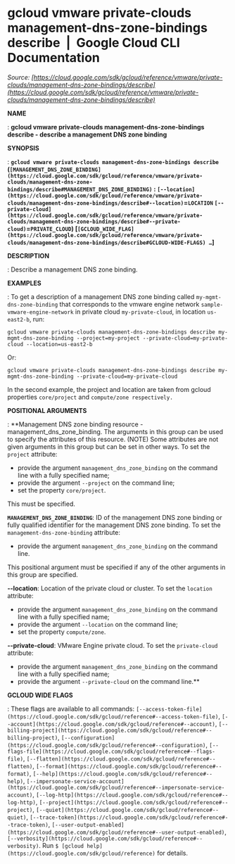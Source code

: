 # gcloud vmware private-clouds management-dns-zone-bindings describe  |  Google Cloud CLI Documentation

*Source: [https://cloud.google.com/sdk/gcloud/reference/vmware/private-clouds/management-dns-zone-bindings/describe](https://cloud.google.com/sdk/gcloud/reference/vmware/private-clouds/management-dns-zone-bindings/describe)*

**NAME**

: **gcloud vmware private-clouds management-dns-zone-bindings describe - describe a management DNS zone binding**

**SYNOPSIS**

: **`gcloud vmware private-clouds management-dns-zone-bindings describe` (`[MANAGEMENT_DNS_ZONE_BINDING](https://cloud.google.com/sdk/gcloud/reference/vmware/private-clouds/management-dns-zone-bindings/describe#MANAGEMENT_DNS_ZONE_BINDING)` : `[--location](https://cloud.google.com/sdk/gcloud/reference/vmware/private-clouds/management-dns-zone-bindings/describe#--location)`=`LOCATION` `[--private-cloud](https://cloud.google.com/sdk/gcloud/reference/vmware/private-clouds/management-dns-zone-bindings/describe#--private-cloud)`=`PRIVATE_CLOUD`) [`[GCLOUD_WIDE_FLAG](https://cloud.google.com/sdk/gcloud/reference/vmware/private-clouds/management-dns-zone-bindings/describe#GCLOUD-WIDE-FLAGS) …`]**

**DESCRIPTION**

: Describe a management DNS zone binding.

**EXAMPLES**

: To get a description of a management DNS zone binding called
`my-mgmt-dns-zone-binding` that corresponds to the vmware engine
network `sample-vmware-engine-network` in private cloud
`my-private-cloud`, in location `us-east2-b`, run:

```
gcloud vmware private-clouds management-dns-zone-bindings describe my-mgmt-dns-zone-binding --project=my-project --private-cloud=my-private-cloud --location=us-east2-b
```

Or:

```
gcloud vmware private-clouds management-dns-zone-bindings describe my-mgmt-dns-zone-binding --private-cloud=my-private-cloud
```

In the second example, the project and location are taken from gcloud properties
`core/project` and `compute/zone respectively.`

**POSITIONAL ARGUMENTS**

: **Management DNS zone binding resource - management_dns_zone_binding. The
arguments in this group can be used to specify the attributes of this resource.
(NOTE) Some attributes are not given arguments in this group but can be set in
other ways.
To set the `project` attribute:

- provide the argument `management_dns_zone_binding` on the command
line with a fully specified name;
- provide the argument `--project` on the command line;
- set the property `core/project`.

This must be specified.

**`MANAGEMENT_DNS_ZONE_BINDING`**:
ID of the management DNS zone binding or fully qualified identifier for the
management DNS zone binding.
To set the `management-dns-zone-binding` attribute:

- provide the argument `management_dns_zone_binding` on the command
line.

This positional argument must be specified if any of the other arguments in this
group are specified.

**--location**:
Location of the private cloud or cluster.
To set the `location` attribute:

- provide the argument `management_dns_zone_binding` on the command
line with a fully specified name;
- provide the argument `--location` on the command line;
- set the property `compute/zone`.

**--private-cloud**:
VMware Engine private cloud.
To set the `private-cloud` attribute:

- provide the argument `management_dns_zone_binding` on the command
line with a fully specified name;
- provide the argument `--private-cloud` on the command line.**

**GCLOUD WIDE FLAGS**

: These flags are available to all commands: `[--access-token-file](https://cloud.google.com/sdk/gcloud/reference#--access-token-file)`,
`[--account](https://cloud.google.com/sdk/gcloud/reference#--account)`, `[--billing-project](https://cloud.google.com/sdk/gcloud/reference#--billing-project)`,
`[--configuration](https://cloud.google.com/sdk/gcloud/reference#--configuration)`,
`[--flags-file](https://cloud.google.com/sdk/gcloud/reference#--flags-file)`,
`[--flatten](https://cloud.google.com/sdk/gcloud/reference#--flatten)`, `[--format](https://cloud.google.com/sdk/gcloud/reference#--format)`, `[--help](https://cloud.google.com/sdk/gcloud/reference#--help)`, `[--impersonate-service-account](https://cloud.google.com/sdk/gcloud/reference#--impersonate-service-account)`,
`[--log-http](https://cloud.google.com/sdk/gcloud/reference#--log-http)`,
`[--project](https://cloud.google.com/sdk/gcloud/reference#--project)`, `[--quiet](https://cloud.google.com/sdk/gcloud/reference#--quiet)`, `[--trace-token](https://cloud.google.com/sdk/gcloud/reference#--trace-token)`, `[--user-output-enabled](https://cloud.google.com/sdk/gcloud/reference#--user-output-enabled)`,
`[--verbosity](https://cloud.google.com/sdk/gcloud/reference#--verbosity)`.
Run `$ [gcloud help](https://cloud.google.com/sdk/gcloud/reference)` for details.